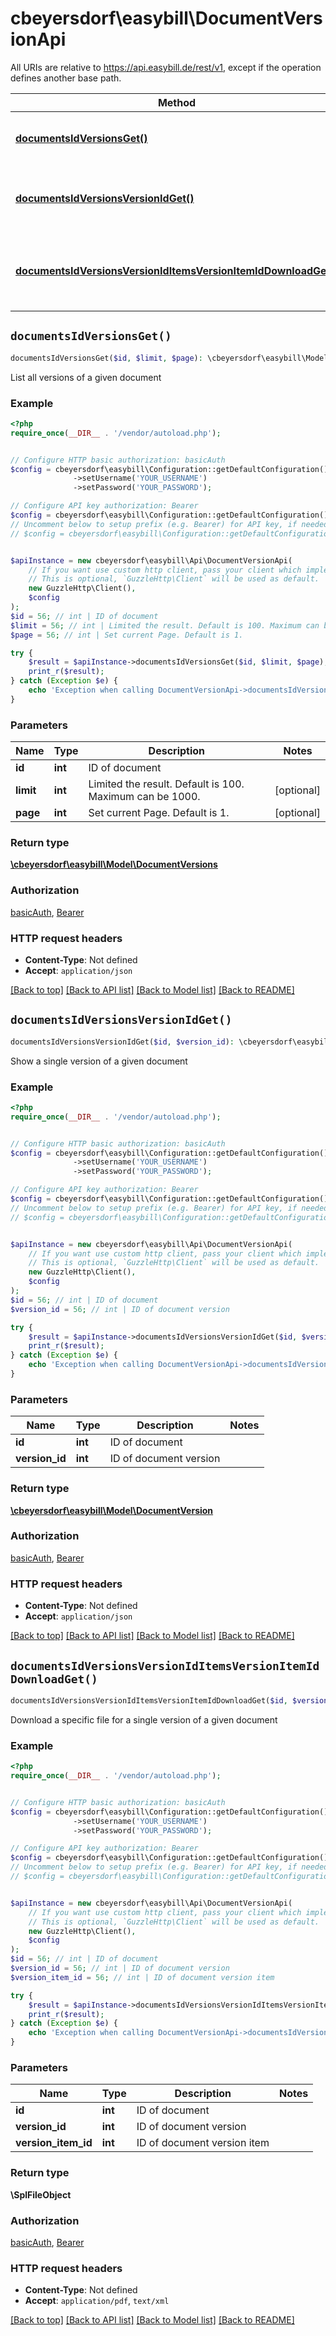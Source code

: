 # cbeyersdorf\easybill\DocumentVersionApi

All URIs are relative to https://api.easybill.de/rest/v1, except if the operation defines another base path.

| Method | HTTP request | Description |
| ------------- | ------------- | ------------- |
| [**documentsIdVersionsGet()**](DocumentVersionApi.md#documentsIdVersionsGet) | **GET** /documents/{id}/versions | List all versions of a given document |
| [**documentsIdVersionsVersionIdGet()**](DocumentVersionApi.md#documentsIdVersionsVersionIdGet) | **GET** /documents/{id}/versions/{versionId} | Show a single version of a given document |
| [**documentsIdVersionsVersionIdItemsVersionItemIdDownloadGet()**](DocumentVersionApi.md#documentsIdVersionsVersionIdItemsVersionItemIdDownloadGet) | **GET** /documents/{id}/versions/{versionId}/items/{versionItemId}/download | Download a specific file for a single version of a given document |


## `documentsIdVersionsGet()`

```php
documentsIdVersionsGet($id, $limit, $page): \cbeyersdorf\easybill\Model\DocumentVersions
```

List all versions of a given document

### Example

```php
<?php
require_once(__DIR__ . '/vendor/autoload.php');


// Configure HTTP basic authorization: basicAuth
$config = cbeyersdorf\easybill\Configuration::getDefaultConfiguration()
              ->setUsername('YOUR_USERNAME')
              ->setPassword('YOUR_PASSWORD');

// Configure API key authorization: Bearer
$config = cbeyersdorf\easybill\Configuration::getDefaultConfiguration()->setApiKey('Authorization', 'YOUR_API_KEY');
// Uncomment below to setup prefix (e.g. Bearer) for API key, if needed
// $config = cbeyersdorf\easybill\Configuration::getDefaultConfiguration()->setApiKeyPrefix('Authorization', 'Bearer');


$apiInstance = new cbeyersdorf\easybill\Api\DocumentVersionApi(
    // If you want use custom http client, pass your client which implements `GuzzleHttp\ClientInterface`.
    // This is optional, `GuzzleHttp\Client` will be used as default.
    new GuzzleHttp\Client(),
    $config
);
$id = 56; // int | ID of document
$limit = 56; // int | Limited the result. Default is 100. Maximum can be 1000.
$page = 56; // int | Set current Page. Default is 1.

try {
    $result = $apiInstance->documentsIdVersionsGet($id, $limit, $page);
    print_r($result);
} catch (Exception $e) {
    echo 'Exception when calling DocumentVersionApi->documentsIdVersionsGet: ', $e->getMessage(), PHP_EOL;
}
```

### Parameters

| Name | Type | Description  | Notes |
| ------------- | ------------- | ------------- | ------------- |
| **id** | **int**| ID of document | |
| **limit** | **int**| Limited the result. Default is 100. Maximum can be 1000. | [optional] |
| **page** | **int**| Set current Page. Default is 1. | [optional] |

### Return type

[**\cbeyersdorf\easybill\Model\DocumentVersions**](../Model/DocumentVersions.md)

### Authorization

[basicAuth](../../README.md#basicAuth), [Bearer](../../README.md#Bearer)

### HTTP request headers

- **Content-Type**: Not defined
- **Accept**: `application/json`

[[Back to top]](#) [[Back to API list]](../../README.md#endpoints)
[[Back to Model list]](../../README.md#models)
[[Back to README]](../../README.md)

## `documentsIdVersionsVersionIdGet()`

```php
documentsIdVersionsVersionIdGet($id, $version_id): \cbeyersdorf\easybill\Model\DocumentVersion
```

Show a single version of a given document

### Example

```php
<?php
require_once(__DIR__ . '/vendor/autoload.php');


// Configure HTTP basic authorization: basicAuth
$config = cbeyersdorf\easybill\Configuration::getDefaultConfiguration()
              ->setUsername('YOUR_USERNAME')
              ->setPassword('YOUR_PASSWORD');

// Configure API key authorization: Bearer
$config = cbeyersdorf\easybill\Configuration::getDefaultConfiguration()->setApiKey('Authorization', 'YOUR_API_KEY');
// Uncomment below to setup prefix (e.g. Bearer) for API key, if needed
// $config = cbeyersdorf\easybill\Configuration::getDefaultConfiguration()->setApiKeyPrefix('Authorization', 'Bearer');


$apiInstance = new cbeyersdorf\easybill\Api\DocumentVersionApi(
    // If you want use custom http client, pass your client which implements `GuzzleHttp\ClientInterface`.
    // This is optional, `GuzzleHttp\Client` will be used as default.
    new GuzzleHttp\Client(),
    $config
);
$id = 56; // int | ID of document
$version_id = 56; // int | ID of document version

try {
    $result = $apiInstance->documentsIdVersionsVersionIdGet($id, $version_id);
    print_r($result);
} catch (Exception $e) {
    echo 'Exception when calling DocumentVersionApi->documentsIdVersionsVersionIdGet: ', $e->getMessage(), PHP_EOL;
}
```

### Parameters

| Name | Type | Description  | Notes |
| ------------- | ------------- | ------------- | ------------- |
| **id** | **int**| ID of document | |
| **version_id** | **int**| ID of document version | |

### Return type

[**\cbeyersdorf\easybill\Model\DocumentVersion**](../Model/DocumentVersion.md)

### Authorization

[basicAuth](../../README.md#basicAuth), [Bearer](../../README.md#Bearer)

### HTTP request headers

- **Content-Type**: Not defined
- **Accept**: `application/json`

[[Back to top]](#) [[Back to API list]](../../README.md#endpoints)
[[Back to Model list]](../../README.md#models)
[[Back to README]](../../README.md)

## `documentsIdVersionsVersionIdItemsVersionItemIdDownloadGet()`

```php
documentsIdVersionsVersionIdItemsVersionItemIdDownloadGet($id, $version_id, $version_item_id): \SplFileObject
```

Download a specific file for a single version of a given document

### Example

```php
<?php
require_once(__DIR__ . '/vendor/autoload.php');


// Configure HTTP basic authorization: basicAuth
$config = cbeyersdorf\easybill\Configuration::getDefaultConfiguration()
              ->setUsername('YOUR_USERNAME')
              ->setPassword('YOUR_PASSWORD');

// Configure API key authorization: Bearer
$config = cbeyersdorf\easybill\Configuration::getDefaultConfiguration()->setApiKey('Authorization', 'YOUR_API_KEY');
// Uncomment below to setup prefix (e.g. Bearer) for API key, if needed
// $config = cbeyersdorf\easybill\Configuration::getDefaultConfiguration()->setApiKeyPrefix('Authorization', 'Bearer');


$apiInstance = new cbeyersdorf\easybill\Api\DocumentVersionApi(
    // If you want use custom http client, pass your client which implements `GuzzleHttp\ClientInterface`.
    // This is optional, `GuzzleHttp\Client` will be used as default.
    new GuzzleHttp\Client(),
    $config
);
$id = 56; // int | ID of document
$version_id = 56; // int | ID of document version
$version_item_id = 56; // int | ID of document version item

try {
    $result = $apiInstance->documentsIdVersionsVersionIdItemsVersionItemIdDownloadGet($id, $version_id, $version_item_id);
    print_r($result);
} catch (Exception $e) {
    echo 'Exception when calling DocumentVersionApi->documentsIdVersionsVersionIdItemsVersionItemIdDownloadGet: ', $e->getMessage(), PHP_EOL;
}
```

### Parameters

| Name | Type | Description  | Notes |
| ------------- | ------------- | ------------- | ------------- |
| **id** | **int**| ID of document | |
| **version_id** | **int**| ID of document version | |
| **version_item_id** | **int**| ID of document version item | |

### Return type

**\SplFileObject**

### Authorization

[basicAuth](../../README.md#basicAuth), [Bearer](../../README.md#Bearer)

### HTTP request headers

- **Content-Type**: Not defined
- **Accept**: `application/pdf`, `text/xml`

[[Back to top]](#) [[Back to API list]](../../README.md#endpoints)
[[Back to Model list]](../../README.md#models)
[[Back to README]](../../README.md)
